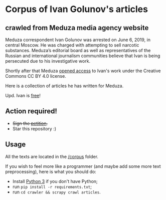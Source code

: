 # Corpus of Ivan Golunov's articles
## crawled from Meduza media agency website

Meduza correspondent Ivan Golunov was arrested on June 6, 2019, in central Moscow. 
He was charged with attempting to sell narcotic substances. 
Meduza’s editorial board as well as representatives of the Russian and international journalism communities believe that Ivan is being persecuted due to his investigative work.

Shortly after that Meduza [opened access](https://meduza.io/en/feature/2019/06/09/support-ivan-golunov-by-republishing-his-work) to Ivan's work under the Creative Commons CC BY 4.0 license.

Here is a collection of articles he has written for Meduza.

Upd. Ivan is [free](https://meduza.io/en/news/2019/06/11/ivan-golunov-to-be-cleared-of-all-charges)!

## Action required!

* ~~Sign the [petition](https://www.change.org/p/%D1%81%D0%B2%D0%BE%D0%B1%D0%BE%D0%B4%D1%83-%D0%B6%D1%83%D1%80%D0%BD%D0%B0%D0%BB%D0%B8%D1%81%D1%82%D1%83-%D0%B8%D0%B2%D0%B0%D0%BD%D1%83-%D0%B3%D0%BE%D0%BB%D1%83%D0%BD%D0%BE%D0%B2%D1%83-%D0%B0%D0%B2%D1%82%D0%BE%D1%80%D1%83-%D1%80%D0%B0%D1%81%D1%81%D0%BB%D0%B5%D0%B4%D0%BE%D0%B2%D0%B0%D0%BD%D0%B8%D0%B9-%D0%BA%D0%BE%D1%80%D1%80%D1%83%D0%BF%D1%86%D0%B8%D0%B8).~~
* Star this repository :)

## Usage

All the texts are located in the [/corpus](/corpus) folder.

If you wish to feel more like a programmer (and maybe add some more text preprocessing), here is what you should do:

* Install [Python 3](https://www.python.org/downloads/release/python-370/) if you don't have Python;
* run `pip install -r requirements.txt`;
* run `cd crawler && scrapy crawl articles`.

